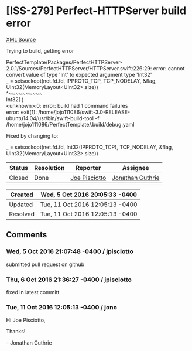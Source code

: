 # [ISS-279] Perfect-HTTPServer build error

[XML Source](./xml/ISS-279.xml)
<p><p>Trying to build, getting error</p>

<p>PerfectTemplate/Packages/PerfectHTTPServer-2.0.1/Sources/PerfectHTTPServer/HTTPServer.swift:226:29: error: cannot convert value of type 'Int' to expected argument type 'Int32'<br/>
                _ = setsockopt(net.fd.fd, IPPROTO_TCP, TCP_NODELAY, &amp;flag, UInt32(MemoryLayout&lt;UInt32&gt;.size))<br/>
                                          ^~~~~~~~~~~<br/>
                                          Int32(     )<br/>
&lt;unknown&gt;:0: error: build had 1 command failures<br/>
error: exit(1): /home/jojo111086/swift-3.0-RELEASE-ubuntu14.04/usr/bin/swift-build-tool -f /home/jojo111086/PerfectTemplate/.build/debug.yaml</p>


<p>Fixed by changing to:</p>

<p>_ = setsockopt(net.fd.fd, Int32(IPPROTO_TCP), TCP_NODELAY, &amp;flag, UInt32(MemoryLayout&lt;UInt32&gt;.size))</p></p>





Status|Resolution|Reporter|Assignee
------|----------|--------|--------
Closed|Done|[Joe Pisciotto](jpisciotto)|[Jonathan Guthrie]($jono)





Created|Wed, 5 Oct 2016 20:05:33 -0400
-------|--------------
Updated|Tue, 11 Oct 2016 12:05:13 -0400
Resolved|Tue, 11 Oct 2016 12:05:13 -0400


## Comments




### Wed, 5 Oct 2016 21:07:48 -0400 / jpisciotto 

<p><p>submitted pull request on github</p></p>


### Thu, 6 Oct 2016 21:36:27 -0400 / jpisciotto 

<p><p>fixed in latest committ</p></p>


### Tue, 11 Oct 2016 12:05:13 -0400 / jono 

<p><p>Hi Joe Pisciotto,</p>

<p>Thanks!</p>

<p>– Jonathan Guthrie</p></p>


